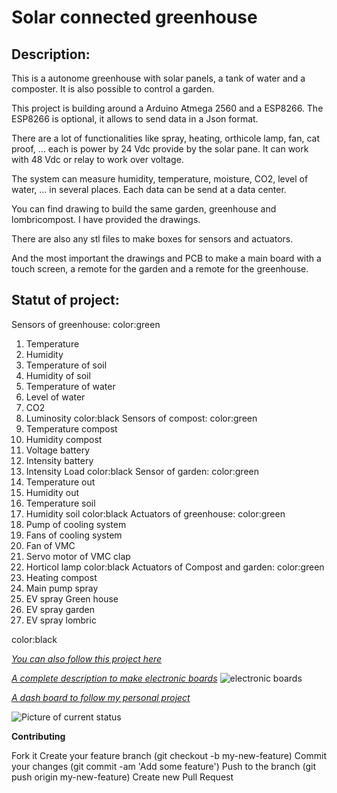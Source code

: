 Solar connected greenhouse
==========================

Description:
------------

This is a autonome greenhouse with solar panels, a tank of water and a composter. It is also possible to control a garden.

This project is building around a Arduino Atmega 2560 and a ESP8266. The ESP8266 is optional, it allows to send data in a Json format. 

There are a lot of functionalities like spray, heating, orthicole lamp, fan, cat proof, … each is power by 24 Vdc provide by the solar pane. It can work with 48 Vdc or relay to work over voltage.

The system can measure humidity, temperature, moisture, CO2, level of water, … in several places. Each data can be send at a data center.

You can find drawing to build the same garden, greenhouse and lombricompost. I have provided the drawings.

There are also any stl files to make boxes for sensors and actuators. 

And the most important the drawings and PCB to make a main board with a
touch screen, a remote for the garden and a remote for the greenhouse.

Statut of project:
-----------------

Sensors of greenhouse:
color:green
1. Temperature
2. Humidity
3. Temperature of soil
4. Humidity of soil
5. Temperature of water
6. Level of water
7. CO2
8. Luminosity
color:black
Sensors of compost:
color:green
1. Temperature compost
2. Humidity compost
3. Voltage battery
4. Intensity battery
5. Intensity Load
color:black
Sensor of garden:
color:green
1. Temperature out
2. Humidity out
3. Temperature soil
4. Humidity soil
color:black
Actuators of greenhouse:
color:green
1. Pump of cooling system
2. Fans of cooling system
3. Fan of VMC
4. Servo motor of VMC clap
5. Horticol lamp
color:black
Actuators of Compost and garden:
color:green
1. Heating compost
2. Main pump spray
3. EV spray Green house
4. EV spray garden
5. EV spray lombric

color:black

[*You can also follow this project here*](http://innogreentech.fr) 

[*A complete description to make electronic boards*](http://innogreentech.fr/en/green-side/green-food/20-serre-connectee/53-electronic-board-for-the-solar-greenhouse)
	![electronic boards](http://innogreentech.fr/images/Serre/cartes_electroniques/cards_sensors_test.JPG)



[*A dash board to follow my personal project*](http://innogreentech.fr/fr/cote-green/nourriture/serre-et-potager-connectes/45-serre-connectee-en-direct)

![Picture of current status](http://innogreentech.fr/images/Serre/statut/statut_greenhouse.png)

**Contributing**

Fork it
Create your feature branch (git checkout -b my-new-feature)
Commit your changes (git commit -am 'Add some feature')
Push to the branch (git push origin my-new-feature)
Create new Pull Request
